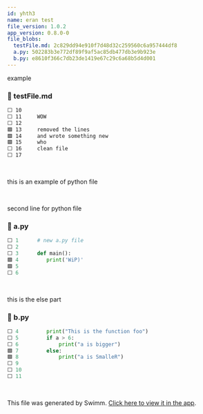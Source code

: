 ```yaml
---
id: yhth3
name: eran test
file_version: 1.0.2
app_version: 0.8.0-0
file_blobs:
  testFile.md: 2c829dd94e910f7d48d32c259560c6a957444df8
  a.py: 502283b3e772df89f9af5ac85db477db3e9b923e
  b.py: e8610f366c7db23de1419e67c29c6a68b5d4d001
---
```


example
<!-- NOTE-swimm-snippet: the lines below link your snippet to Swimm -->
### 📄 testFile.md
```markdown
⬜ 10     
⬜ 11     WOW
⬜ 12     
🟩 13     removed the lines
🟩 14     and wrote something new
🟩 15     who
⬜ 16     clean file
⬜ 17     
```

<br/>

this is an example of python file

<br/>

second line for python file
<!-- NOTE-swimm-snippet: the lines below link your snippet to Swimm -->
### 📄 a.py
```python
⬜ 1      # new a.py file
⬜ 2      
⬜ 3      def main():
🟩 4         print('WiP)'
🟩 5       
⬜ 6      
```

<br/>

this is the else part
<!-- NOTE-swimm-snippet: the lines below link your snippet to Swimm -->
### 📄 b.py
```python
⬜ 4      	print("This is the function foo")
⬜ 5      	if a > 6:
⬜ 6      		print("a is bigger")
🟩 7      	else:
🟩 8      		print("a is SmalleR")
⬜ 9      
⬜ 10     
⬜ 11     
```

<br/>

This file was generated by Swimm. [Click here to view it in the app](https://swimm-web-app.web.app/repos/Z2l0aHViJTNBJTNBdGVzdC1naXRodWItYXBwJTNBJTNBc3dpbW1pbw==/docs/yhth3).